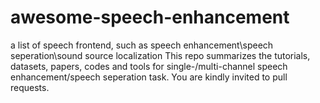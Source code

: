 # awesome-speech-enhancement
a list of speech frontend, such as speech enhancement\speech seperation\sound source localization
This repo summarizes the tutorials, datasets, papers, codes and tools for single-/multi-channel speech enhancement/speech seperation task. You are kindly invited to pull requests. 
<!--TODO ...
datasets...
Tutorials...
https://github.com/topics/beamforming>

## Table of Contents
- [Speech Enhancement](#Speech Enhancement)
- [Dereverberation](#Dereverberation)
- [Speech Seperation](#Speech Seperation (single channel))
- [Array Signal Processing](#Array Signal Processing)
- [Sound Event Detection](#Sound Event Detection)
- [Tools](#Tools)
- [Resources](#Resources)


## Speech Enhancement
  ### Magnitude spectrogram
  #### IRM 
  * On Training Targets for Supervised Speech Separation, Wang, 2014. [[Paper]](https://ieeexplore.ieee.org/document/6887314) [[IRM-SE-LSTM]](https://github.com/haoxiangsnr/IRM-based-Speech-Enhancement-using-LSTM) [[nn-irm]](https://github.com/zhaoforever/nn-irm) [[rnn-se]](https://github.com/amaas/rnn-speech-denoising) [[DL4SE]](https://github.com/miralv/Deep-Learning-for-Speech-Enhancement)
  * A Hybrid DSP/Deep Learning Approach to Real-Time Full-Band Speech Enhancement, Valin, 2018. [Paper](https://ieeexplore.ieee.org/document/8547084/) [[RNNoise]](https://github.com/xiph/rnnoise)
  * A Perceptually-Motivated Approach for Low-Complexity, Real-Time Enhancement of Fullband Speech, Valin, 2020. [Paper](https://arxiv.org/abs/2008.04259) [[PercepNet]](https://github.com/jzi040941/PercepNet)
  
  * Magnitude spectrogram mapping
    * DNN : [Xu1](https://ieeexplore.ieee.org/stamp/stamp.jsp?tp=&arnumber=6665000) [Xu2](https://ieeexplore.ieee.org/document/6932438) ([[sednn]](https://github.com/yongxuUSTC/sednn) [[DNN-SE-Xu]](https://github.com/yongxuUSTC/DNN-Speech-enhancement-demo-tool) [[DNN-SE-Li]](https://github.com/hyli666/DNN-SpeechEnhancement) [[SE toolkit]](https://github.com/jtkim-kaist/Speech-enhancement) [[TensorFlow-SE]](https://github.com/linan2/TensorFlow-speech-enhancement-Chinese))
    * LSTM : [Weninger](https://hal.inria.fr/hal-01163493/file/weninger_LVA15.pdf)
    * CNN : [Park](https://arxiv.org/abs/1609.07132) ([[CNN4SE]](https://github.com/dtx525942103/CNN-for-single-channel-speech-enhancement))
    * CRN : [Tan](https://web.cse.ohio-state.edu/~wang.77/papers/Tan-Wang1.interspeech18.pdf) ([[CRN-Tan]](https://github.com/JupiterEthan/CRN-causal)); [Zhao](https://arxiv.org/pdf/1805.00579.pdf) ([[CRN-Hao]](https://github.com/haoxiangsnr/A-Convolutional-Recurrent-Neural-Network-for-Real-Time-Speech-Enhancement))) 

  ### Complex spectrogram
  * complex spectrogram mapping : [Fu](https://ieeexplore.ieee.org/stamp/stamp.jsp?tp=&arnumber=8168119&tag=1); [Tan](https://web.cse.ohio-state.edu/~wang.77/papers/Tan-Wang.taslp20.pdf) ([[GCRN]](https://github.com/JupiterEthan/GCRN-complex))
  * complex neural network : [Choi](https://arxiv.org/abs/1903.03107) ([[DC-UNet]](https://github.com/chanil1218/DCUnet.pytorch)); [Hu](https://isca-speech.org/archive/Interspeech_2020/pdfs/2537.pdf) ([[DCCRN]](https://github.com/huyanxin/DeepComplexCRN)); [Kim](https://ieeexplore.ieee.org/document/9053591) 
  * magnitude and phase : [Yin](https://arxiv.org/abs/1911.04697) ([[PHASEN]](https://github.com/huyanxin/phasen))
  * Complex Ratio Masking : [Williamson](https://ieeexplore.ieee.org/abstract/document/7906509); [Chen](http://web.cse.ohio-state.edu/~wang.77/papers/Chen-Wang.jasa17.pdf); [Choi](https://arxiv.org/abs/2006.00687)
  
  ### Time domain
  * [Defossez](https://arxiv.org/abs/2006.12847) ([[facebookDenoiser]](https://github.com/facebookresearch/denoiser)); [Macartney](https://arxiv.org/pdf/1811.11307.pdf) ([[WaveUNet]](https://github.com/YosukeSugiura/Wave-U-Net-for-Speech-Enhancement-NNabla)); [Guimarães](https://www.sciencedirect.com/science/article/pii/S0957417420304061) ([[SEWUNet]](https://github.com/Hguimaraes/SEWUNet)); [Stoller](https://arxiv.org/abs/1806.03185) ([[WaveUNet]](https://github.com/haoxiangsnr/Wave-U-Net-for-Speech-Enhancement)); [Pandey_AECNN](https://ieeexplore.ieee.org/document/8701652); [Ali](https://ieeexplore.ieee.org/document/9211072); [Pandey_TCNN](https://ieeexplore.ieee.org/document/8683634); [Pandey_DCN](https://ieeexplore.ieee.org/document/9372863); [Pandey_DPSARNN](https://arxiv.org/abs/2010.12713)

  ### GAN
  * segan_pytorch [[Code]](https://github.com/santi-pdp/segan_pytorch)
  * relativisticgan [[Code]](https://github.com/deepakbaby/se_relativisticgan)
  * MetricGAN [[Code]](https://github.com/JasonSWFu/MetricGAN)
  * Hifigan-denoiser [[Code]](https://github.com/rishikksh20/hifigan-denoiser)

  ### DNN with traditional SE
  * [Nicolson](https://arxiv.org/abs/1906.07319) ([[DeepXi]](https://github.com/anicolson/DeepXi))
  * [Li](http://staff.ustc.edu.cn/~jundu/Publications/publications/chaili2019trans.pdf) ([[SE-MLC]](https://github.com/LiChaiUSTC/Speech-enhancement-based-on-a-maximum-likelihood-criterion))
  
  ### Subband SE
  * FullSubNet [[Code]](https://github.com/haoxiangsnr/FullSubNet)

  ### NMF
  * Speech_Enhancement_DNN_NMF 
  [[Code]](https://github.com/eesungkim/Speech_Enhancement_DNN_NMF)
  * gcc-nmf:Real-time GCC-NMF Blind Speech Separation and Enhancement 
  [[Code]](https://github.com/seanwood/gcc-nmf)

  ### Multi-stage
  * [Westhausen](https://www.isca-speech.org/archive/Interspeech_2020/pdfs/2631.pdf) ([[DTLN]](https://github.com/breizhn/DTLN))
  * [Xu](http://www.cs.columbia.edu/cg/listen_to_the_silence/paper.pdf) ([[LSS]](https://github.com/henryxrl/Listening-to-Sound-of-Silence-for-Speech-Denoising))
  ### Data collection
  * [Kashyap](https://arxiv.org/pdf/2104.03838.pdf)([[Noise2Noise]](https://github.com/madhavmk/Noise2Noise-audio_denoising_without_clean_training_data))
  
  ### Challenge
  * DNS Challenge [[DNS Interspeech2020]](https://www.microsoft.com/en-us/research/academic-program/deep-noise-suppression-challenge-interspeech-2020/) [[DNS ICASSP2021]](https://www.microsoft.com/en-us/research/academic-program/deep-noise-suppression-challenge-icassp-2021/) [[DNS Interspeech2021]](https://www.microsoft.com/en-us/research/academic-program/deep-noise-suppression-challenge-interspeech-2021/)

  ### Other repositories
  * Collection of papers, datasets and tools on the topic of Speech Dereverberation and Speech Enhancement 
  [[Link]](https://github.com/jonashaag/speech-enhancement)

## Dereverberation
* dereverberation Single-Channel Dereverberation in Matlab 
[[Code]](https://github.com/csd111/dereverberation)
* speech_dereverbaration_using_lp_residual Single Channel Speech Dereverbaration using LP Residual 
[[Code]](https://github.com/shamim-hussain/speech_dereverbaration_using_lp_residual)
* dereverberate 
[[Code]](https://github.com/matangover/dereverberate)
* dereverberation-and-denoising:Supervised Speech Dereverberation in Noisy Environments using Exemplar-based Sparse Representations [[Code]](https://github.com/deepakbaby/dereverberation-and-denoising)
* DNN_WPE [[Code]](https://github.com/nttcslab-sp/dnn_wpe)
* nara_wpe:Different implementations of "Weighted Prediction Error" for speech dereverberation [[Code]](https://github.com/fgnt/nara_wpe)
* Dereverberation-toolkit-for-REVERB-challenge [[Code]](https://github.com/hshi-speech/Dereverberation-toolkit-for-REVERB-challenge)

## Speech Seperation (single channel)
* Tasnet: time-domain audio separation network for real-time, single-channel speech separation
[[Code]](https://github.com/mpariente/asteroid/blob/master/egs/whamr/TasNet)
* Conv-TasNet: Surpassing Ideal Time-Frequency Masking for Speech Separation 
[[Code]](https://github.com/kaituoxu/Conv-TasNet)
* Dual-path RNN: efficient long sequence modeling for time-domain single-channel speech separation
[[Code1]](https://github.com/ShiZiqiang/dual-path-RNNs-DPRNNs-based-speech-separation) 
[[Code2]](https://github.com/JusperLee/Dual-Path-RNN-Pytorch)
* DANet:Deep Attractor Network (DANet) for single-channel speech separation 
[[Code]](https://github.com/naplab/DANet)
* TAC end-to-end microphone permutation and number invariant multi-channel speech separation 
[[Code]](https://github.com/yluo42/TAC)
* uPIT-for-speech-separation:Speech separation with utterance-level PIT 
[[Code]](https://github.com/funcwj/uPIT-for-speech-separation)
* LSTM_PIT_Speech_Separation 
[[Code]](https://github.com/pchao6/LSTM_PIT_Speech_Separation)
* Deep-Clustering
[[Code]](https://github.com/JusperLee/Deep-Clustering-for-Speech-Separation)
[[Code]](https://github.com/simonsuthers/Speech-Separation)
[[Code]](https://github.com/funcwj/deep-clustering)
* sound separation(Google) [[Code]](https://github.com/google-research/sound-separation)
* sound separation: Deep learning based speech source separation using Pytorch [[Code]](https://github.com/AppleHolic/source_separation)
* music-source-separation 
[[Code]](https://github.com/andabi/music-source-separation)
* Singing-Voice-Separation 
[[Code]](https://github.com/Jeongseungwoo/Singing-Voice-Separation)
* Comparison-of-Blind-Source-Separation-techniques[[Code]](https://github.com/TUIlmenauAMS/Comparison-of-Blind-Source-Separation-techniques)
* FastICA[[Code]](https://github.com/ShubhamAgarwal1616/FastICA)
* A localisation- and precedence-based binaural separation algorithm[[Download]](http://iosr.uk/software/downloads/PrecSep_toolbox.zip)
* Convolutive Transfer Function Invariant SDR [[Code]](https://github.com/fgnt/ci_sdr)
* 
## Array Signal Processing
* <font color=red>MASP</font>:Microphone Array Speech Processing [[Code]](https://github.com/ZitengWang/MASP)
* BeamformingSpeechEnhancer 
[[Code]](https://github.com/hkmogul/BeamformingSpeechEnhancer)
* steernet [[Code]](https://github.com/FrancoisGrondin/steernet)
* DNN_Localization_And_Separation 
[[Code]](https://github.com/shaharhoch/DNN_Localization_And_Separation)
* nn-gev:Neural network supported GEV beamformer<font color=red>CHiME3</font> [[Code]](https://github.com/fgnt/nn-gev)
* <font color=red>chime4</font>-nn-mask:Implementation of NN based mask estimator in pytorch（reuse some programming from nn-gev）[[Code]](https://github.com/funcwj/chime4-nn-mask)
* beamformit_matlab:A MATLAB implementation of <font color=red>CHiME4</font> baseline Beamformit  [[Code]](https://github.com/gogyzzz/beamformit_matlab)
* pb_chime5:Speech enhancement system for the <font color=red>CHiME-5</font> dinner party scenario [[Code]](https://github.com/fgnt/pb_chime5)
* beamformit:麦克风阵列算法 [[Code]](https://github.com/592595/beamformit)
* Beamforming-for-speech-enhancement [[Code]](https://github.com/AkojimaSLP/Beamforming-for-speech-enhancement)
* deepBeam [[Code]](https://github.com/auspicious3000/deepbeam)
* NN_MASK [[Code]](https://github.com/ZitengWang/nn_mask)
* Cone-of-Silence [[Code]](https://github.com/vivjay30/Cone-of-Silence)
-----------------------------------------------------------------------
* binauralLocalization 
[[Code]](https://github.com/nicolasobin/binauralLocalization)
* robotaudition_examples:Some Robot Audition simplified examples (sound source localization and separation), coded in Octave/Matlab [[Code]](https://github.com/balkce/robotaudition_examples)
* WSCM-MUSIC
[[Code]](https://github.com/xuchenglin28/WSCM-MUSIC)
* doa-tools
[[Code]](https://github.com/morriswmz/doa-tools)
*  Regression and Classification for Direction-of-Arrival Estimation with Convolutional Recurrent Neural Networks
[[Code]](https://github.com/RoyJames/doa-release) [[PDF]](https://arxiv.org/pdf/1904.08452v3.pdf)
* messl:Model-based EM Source Separation and Localization 
[[Code]](https://github.com/mim/messl)
* messlJsalt15:MESSL wrappers etc for JSALT 2015, including CHiME3 [[Code]](https://github.com/speechLabBcCuny/messlJsalt15)
* fast_sound_source_localization_using_TLSSC:Fast Sound Source Localization Using Two-Level Search Space Clustering
[[Code]](https://github.com/LeeTaewoo/fast_sound_source_localization_using_TLSSC)
* Binaural-Auditory-Localization-System 
[[Code]](https://github.com/r04942117/Binaural-Auditory-Localization-System)
* Binaural_Localization:ITD-based localization of sound sources in complex acoustic environments [[Code]](https://github.com/Hardcorehobel/Binaural_Localization)
* Dual_Channel_Beamformer_and_Postfilter [[Code]](https://github.com/XiaoxiangGao/Dual_Channel_Beamformer_and_Postfilter)
* 麦克风声源定位 [[Code]](https://github.com/xiaoli1368/Microphone-sound-source-localization)
* RTF-based-LCMV-GSC [[Code]](https://github.com/Tungluai/RTF-based-LCMV-GSC)
* DOA [[Code]](https://github.com/wangwei2009/DOA)


## Sound Event Detection
* sed_eval - Evaluation toolbox for Sound Event Detection 
[[Code]](https://github.com/TUT-ARG/sed_eval)
* Benchmark for sound event localization task of DCASE 2019 challenge 
[[Code]](https://github.com/sharathadavanne/seld-dcase2019)
* sed-crnn DCASE 2017 real-life sound event detection winning method. 
[[Code]](https://github.com/sharathadavanne/sed-crnn)
* seld-net 
[[Code]](https://github.com/sharathadavanne/seld-net)

## Tools
* APS:A workspace for single/multi-channel speech recognition & enhancement & separation.  [[Code]](https://github.com/funcwj/aps)
* AKtools:the open software toolbox for signal acquisition, processing, and inspection in acoustics [[SVN Code]](https://svn.ak.tu-berlin.de/svn/AKtools)(username: aktools; password: ak)
* espnet [[Code]](https://github.com/espnet/espnet)
* asteroid:The PyTorch-based audio source separation toolkit for researchers[[PDF]](https://arxiv.org/pdf/2005.04132.pdf)[[Code]](https://github.com/mpariente/asteroid)
* ONSSEN: An Open-source Speech Separation and Enhancement Library 
[[Code]](https://github.com/speechLabBcCuny/onssen)
* separation_data_preparation[[Code]](https://github.com/YongyuG/separation_data_preparation)
* MatlabToolbox [[Code]](https://github.com/IoSR-Surrey/MatlabToolbox)
* athena-signal [[Code]](https://github.com/athena-team/athena-signal）
* python_speech_features [[Code]](https://github.com/jameslyons/python_speech_features)
* speechFeatures:语音处理，声源定位中的一些基本特征 [[Code]](https://github.com/SusannaWull/speechFeatures)
* sap-voicebox [[Code]](https://github.com/ImperialCollegeLondon/sap-voicebox)
* Calculate-SNR-SDR [[Code]](https://github.com/JusperLee/Calculate-SNR-SDR)
* RIR-Generator [[Code]](https://github.com/ehabets/RIR-Generator)
* Python library for Room Impulse Response (RIR) simulation with GPU acceleration [[Code]](https://github.com/DavidDiazGuerra/gpuRIR)
* ROOMSIM:binaural image source simulation [[Code]](https://github.com/Wenzhe-Liu/ROOMSIM)
* binaural-image-source-model [[Code]](https://github.com/iCorv/binaural-image-source-model)
* PESQ [[Code]](https://github.com/vBaiCai/python-pesq)
* SETK: Speech Enhancement Tools integrated with Kaldi 
[[Code]](https://github.com/funcwj/setk)
* pb_chime5:Speech enhancement system for the CHiME-5 dinner party scenario [[Code]](https://github.com/fgnt/pb_chime5)

## Resources
* Speech Signal Processing Course(ZH) [[Link]](https://github.com/veenveenveen/SpeechSignalProcessingCourse)
* Speech Algorithms(ZH) [[Link]](https://github.com/Ryuk17/SpeechAlgorithms)
* CCF语音对话与听觉专业组语音对话与听觉前沿研讨会(ZH) [[Link]](https://www.bilibili.com/video/BV1MV411k7iJ)



